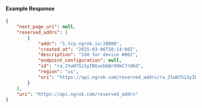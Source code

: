 <!-- Code generated for API Clients. DO NOT EDIT. -->

#### Example Response

```json
{
	"next_page_uri": null,
	"reserved_addrs": [
		{
			"addr": "1.tcp.ngrok.io:20000",
			"created_at": "2025-03-06T10:14:08Z",
			"description": "SSH for device #001",
			"endpoint_configuration": null,
			"id": "ra_2twH7Si5yIBGvxbbQrO4kC7rUKd",
			"region": "us",
			"uri": "https://api.ngrok.com/reserved_addrs/ra_2twH7Si5yIBGvxbbQrO4kC7rUKd"
		}
	],
	"uri": "https://api.ngrok.com/reserved_addrs"
}
```

